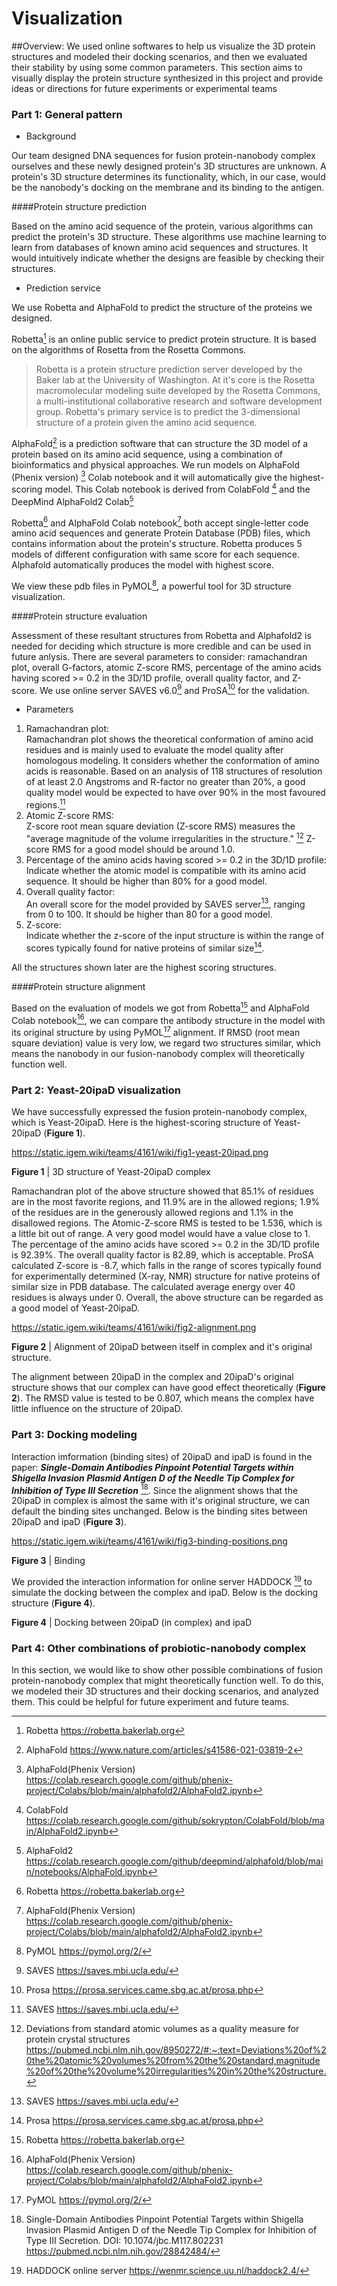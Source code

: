 # Visualization

##Overview:
We used online softwares to help us visualize the 3D protein structures and modeled 
their docking 
scenarios, 
and then we evaluated their stability by using some common parameters. This section 
aims to visually display the protein structure synthesized in this project and 
provide ideas or directions for future experiments or experimental teams

### Part 1: General pattern
- Background

Our team designed DNA sequences for fusion protein-nanobody complex ourselves<!-- todo: from what -->
and these newly designed protein's 3D structures are unknown.
A protein's 3D structure determines its functionality,
which,
in our case,
would be the nanobody's docking on the membrane and its binding to the antigen.
<!-- todo: review -->

####Protein structure prediction

Based on the amino acid sequence of the protein, various algorithms can predict the 
protein's 3D structure. These algorithms use machine learning to learn from databases 
of known amino acid sequences and structures. It would intuitively indicate whether 
the designs are feasible by checking their structures.


- Prediction service

We use Robetta and AlphaFold to predict the structure of the proteins we designed.

Robetta[^Robetta] is an online public service to predict protein structure.
It is based on the algorithms of Rosetta from the Rosetta Commons.

> Robetta is a protein structure prediction server developed by
the Baker lab at the University of Washington.
At it's core is the Rosetta macromolecular modeling suite developed by
the Rosetta Commons,
a multi-institutional collaborative research and software development group.
Robetta's primary service is to predict the 3-dimensional structure of
a protein given the amino acid sequence.

AlphaFold[^AlphaFoldPaper] is a prediction software that can structure the 3D model 
of a protein based on its amino acid sequence, using a combination of bioinformatics 
and physical approaches. We run models on AlphaFold (Phenix version) [^AlphaFoldPh] Colab 
notebook and it will automatically give the highest-scoring model.
This Colab notebook is derived from ColabFold [^ColabFold] and the DeepMind AlphaFold2
 Colab[^AlphaFold2Colab]

Robetta[^Robetta] and AlphaFold Colab notebook[^AlphaFoldPh] both accept single-letter 
code 
amino acid sequences
and generate Protein Database (PDB) files,
which contains information about the protein's structure. Robetta produces 5 models of 
different configuration with same score for each sequence. Alphafold automatically produces 
the model with highest score. 

We view these pdb files in PyMOL[^PyMOL], a powerful tool for 3D structure visualization.

####Protein structure evaluation

Assessment of these resultant structures from Robetta and Alphafold2 is needed for 
deciding which structure is more credible and can be used in future anlysis. There are 
several parameters to consider: ramachandran plot, overall G-factors, atomic Z-score RMS, 
percentage of the amino acids having scored >= 0.2 in the 3D/1D profile, overall quality factor, 
and Z-score. We use online server SAVES v6.0[^SAVES] and ProSA[^ProSA] for the validation.

- Parameters

1. Ramachandran plot:\
   Ramachandran plot shows the theoretical conformation of amino acid residues and 
   is mainly used to evaluate the model quality after homologous modeling. It considers 
   whether the conformation of amino acids is reasonable. Based on an analysis of 
   118 structures of resolution of at least 2.0 Angstroms and R-factor no greater than 
   20%, 
   a good quality model would be expected to have over 90% in the most favoured regions.[^SAVES]
2. Atomic Z-score RMS:\
Z-score root mean square deviation (Z-score RMS) measures the "average magnitude of the 
volume irregularities in the structure." [^Z-scoreRMS] Z-score RMS for a good model should 
be around 1.0.
3. Percentage of the amino acids having scored >= 0.2 in the 3D/1D profile:\
Indicate whether the atomic model is compatible with its amino acid sequence. It should 
be higher than 80% for a good model.
4. Overall quality factor:\
An overall score for the model provided by SAVES server[^SAVES], ranging from 0 to 100. 
It should be higher than 80 for a good model.
5. Z-score:\
Indicate whether the z-score of the input structure is within the range of scores typically 
found for native proteins of similar size[^ProSA].

All the structures shown later are the highest scoring structures.

####Protein structure alignment

Based on the evaluation of models we got from Robetta[^Robetta] and AlphaFold Colab 
notebook[^AlphaFoldPh], we can compare the antibody structure in the model with its original 
structure by using PyMOL[^PyMOL] alignment. If RMSD (root mean square deviation) value 
is very low, 
we regard two structures similar, which means the nanobody in our fusion-nanobody complex 
will theoretically function well.

### Part 2: Yeast-20ipaD visualization
We have successfully expressed the fusion protein-nanobody complex, which is Yeast-20ipaD. 
Here is the highest-scoring structure of Yeast-20ipaD (**Figure 1**).

<https://static.igem.wiki/teams/4161/wiki/fig1-yeast-20ipad.png>

**Figure 1** | 3D structure of Yeast-20ipaD complex

Ramachandran plot of the above structure showed that 
85.1% of residues are in the most favorite regions, 
and 11.9% are in the allowed regions; 1.9% of the residues are in the generously allowed regions 
and 1.1% in the disallowed regions. 
The Atomic-Z-score RMS is tested to be 1.536, which is a little bit out of range. A very good model 
would have a value close to 1. The percentage of the amino acids have scored >= 0.2 in the 3D/1D profile is 92.39%. 
The overall quality factor is 82.89, which is acceptable.
ProSA calculated Z-score is -8.7, which falls in the range of scores typically found for 
experimentally determined (X-ray, NMR) structure for native proteins of similar size in 
PDB database.
The calculated average energy over 40 residues is always under 0. Overall, the above structure 
can be regarded as a good model of Yeast-20ipaD.


<https://static.igem.wiki/teams/4161/wiki/fig2-alignment.png>

**Figure 2** | Alignment of 20ipaD between itself in complex and it's original structure.

The alignment between 20ipaD in the complex
and 20ipaD's original structure shows that our complex can 
have good effect theoretically (**Figure 2**). The RMSD value is tested to
be 0.807, which means the complex have little influence on the 
structure of 20ipaD.

### Part 3: Docking modeling

Interaction imformation (binding sites) of 20ipaD and ipaD 
is found in the paper: ***Single-Domain Antibodies Pinpoint Potential Targets within Shigella 
Invasion Plasmid Antigen D 
of the Needle Tip Complex for Inhibition of Type III Secretion*** [^Binding]. 
Since the alignment shows that the 20ipaD 
in complex is almost the same with it's
original structure, we can default the binding sites unchanged. Below is the
binding sites between 20ipaD and ipaD (**Figure 3**).

<https://static.igem.wiki/teams/4161/wiki/fig3-binding-positions.png>


**Figure 3** | Binding

We provided the interaction information for online server HADDOCK [^HADDOCK] to 
simulate the docking between the complex and ipaD. 
Below is the docking structure
(**Figure 4**).


**Figure 4** | Docking between 20ipaD (in complex) 
and ipaD



### Part 4: Other combinations of probiotic-nanobody complex
In this section, we would like to show other possible combinations of fusion protein-nanobody 
complex that might theoretically function well. To do this, we modeled their 3D structures 
and their docking scenarios, and analyzed them. This could be helpful for future experiment 
and future teams.

[^Robetta]: Robetta <https://robetta.bakerlab.org>

[^AlphaFoldPaper]: AlphaFold <https://www.nature.com/articles/s41586-021-03819-2>

[^AlphaFoldPh]: AlphaFold(Phenix Version) <https://colab.research.google.com/github/phenix-project/Colabs/blob/main/alphafold2/AlphaFold2.ipynb>

[^ColabFold]: ColabFold <https://colab.research.google.com/github/sokrypton/ColabFold/blob/main/AlphaFold2.ipynb>

[^AlphaFold2Colab]: AlphaFold2 <https://colab.research.google.com/github/deepmind/alphafold/blob/main/notebooks/AlphaFold.ipynb>

[^PyMOL]: PyMOL <https://pymol.org/2/>

[^SAVES]: SAVES <https://saves.mbi.ucla.edu/>

[^ProSA]: Prosa <https://prosa.services.came.sbg.ac.at/prosa.php>

[^Z-scoreRMS]: Deviations from standard atomic volumes as a quality measure for protein crystal structures <https://pubmed.ncbi.nlm.nih.gov/8950272/#:~:text=Deviations%20of%20the%20atomic%20volumes%20from%20the%20standard,magnitude%20of%20the%20volume%20irregularities%20in%20the%20structure.>

[^HADDOCK]: HADDOCK online server https://wenmr.science.uu.nl/haddock2.4/

[^Binding]: Single-Domain Antibodies Pinpoint Potential Targets within Shigella Invasion Plasmid Antigen D 
of the Needle Tip Complex for Inhibition of Type III Secretion. 
DOI: 10.1074/jbc.M117.802231
https://pubmed.ncbi.nlm.nih.gov/28842484/